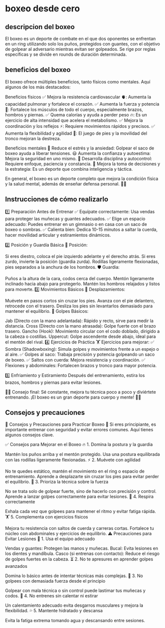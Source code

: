 # boxeo desde cero

## descripcion del boxeo
El boxeo es un deporte de combate en el que dos oponentes se enfrentan en un ring utilizando solo los puños, protegidos con guantes, con el objetivo de golpear al adversario mientras evitan ser golpeados. Se rige por reglas específicas y se divide en rounds de duración determinada.
## beneficios del boxeo
El boxeo ofrece múltiples beneficios, tanto físicos como mentales. Aquí algunos de los más destacados:

Beneficios físicos
✅ Mejora la resistencia cardiovascular 🫀: Aumenta la capacidad pulmonar y fortalece el corazón.
✅ Aumenta la fuerza y potencia 💪: Fortalece los músculos de todo el cuerpo, especialmente brazos, hombros y piernas.
✅ Quema calorías y ayuda a perder peso 🔥: Es un ejercicio de alta intensidad que acelera el metabolismo.
✅ Mejora la coordinación y los reflejos ⚡: Requiere movimientos rápidos y precisos.
✅ Aumenta la flexibilidad y agilidad 🤸: El juego de pies y la movilidad del tronco mejoran la destreza.

Beneficios mentales
🧠 Reduce el estrés y la ansiedad: Golpear el saco de boxeo ayuda a liberar tensiones.
😃 Aumenta la confianza y autoestima: Mejora la seguridad en uno mismo.
🧘 Desarrolla disciplina y autocontrol: Requiere enfoque, paciencia y constancia.
🎯 Mejora la toma de decisiones y la estrategia: Es un deporte que combina inteligencia y táctica.

En general, el boxeo es un deporte completo que mejora la condición física y la salud mental, además de enseñar defensa personal. 🥊🔥

##  Instrucciones de cómo realizarlo
1️⃣ Preparación Antes de Entrenar
✅ Equípate correctamente: Usa vendas para proteger las muñecas y guantes adecuados.
✅ Elige un espacio adecuado: Puedes entrenar en un gimnasio o en casa con un saco de boxeo o sombras.
✅ Calienta bien: Dedica 10-15 minutos a saltar la cuerda, hacer movilidad articular y estiramientos dinámicos.

2️⃣ Posición y Guardía Básica
👣 Posición:

Si eres diestro, coloca el pie izquierdo adelante y el derecho atrás.
Si eres zurdo, invierte la posición (guardia zurda).
Rodillas ligeramente flexionadas, pies separados a la anchura de los hombros.
🛡️ Guardia:

Puños a la altura de la cara, codos cerca del cuerpo.
Mentón ligeramente inclinado hacia abajo para protegerlo.
Mantén los hombros relajados y listos para moverte.
3️⃣ Movimientos Básicos
🚶 Desplazamientos:

Muévete en pasos cortos sin cruzar los pies.
Avanza con el pie delantero, retrocede con el trasero.
Desliza los pies sin levantarlos demasiado para mantener el equilibrio.
👊 Golpes Básicos:

Jab (Directo con la mano adelantada): Rápido y recto, sirve para medir la distancia.
Cross (Directo con la mano atrasada): Golpe fuerte con el brazo trasero.
Gancho (Hook): Movimiento circular con el codo doblado, dirigido a la cabeza o costillas.
Uppercut: Golpe ascendente desde abajo, ideal para el mentón del rival.
4️⃣ Ejercicios de Práctica
🏋️ Ejercicios para mejorar:
✅ Sombra (Shadowboxing): Simula golpes y movimientos frente a un espejo o al aire.
✅ Golpes al saco: Trabaja precisión y potencia golpeando un saco de boxeo.
✅ Saltos con cuerda: Mejora resistencia y coordinación.
✅ Flexiones y abdominales: Fortalecen brazos y tronco para mayor potencia.

5️⃣ Enfriamiento y Estiramiento
Después del entrenamiento, estira los brazos, hombros y piernas para evitar lesiones.

🥊💥 Consejo final: Sé constante, mejora tu técnica poco a poco y diviértete entrenando. ¡El boxeo es un gran deporte para cuerpo y mente! 🚀🔥

## Consejos y precauciones
🥊 Consejos y Precauciones para Practicar Boxeo 🥊
Si eres principiante, es importante entrenar con seguridad y evitar errores comunes. Aquí tienes algunos consejos clave.

✅ Consejos para Mejorar en el Boxeo
🔥 1. Domina la postura y la guardia

Mantén los puños arriba y el mentón protegido.
Usa una postura equilibrada con las rodillas ligeramente flexionadas.
⚡ 2. Muévete con agilidad

No te quedes estático, mantén el movimiento en el ring o espacio de entrenamiento.
Aprende a desplazarte sin cruzar los pies para evitar perder el equilibrio.
🎯 3. Prioriza la técnica sobre la fuerza

No se trata solo de golpear fuerte, sino de hacerlo con precisión y control.
Aprende a lanzar golpes correctamente para evitar lesiones.
💨 4. Respira correctamente

Exhala cada vez que golpees para mantener el ritmo y evitar fatiga rápida.
🏋️ 5. Complementa con ejercicios físicos

Mejora tu resistencia con saltos de cuerda y carreras cortas.
Fortalece tu núcleo con abdominales y ejercicios de equilibrio.
⚠️ Precauciones para Evitar Lesiones
🛑 1. Usa el equipo adecuado

Vendas y guantes: Protegen las manos y muñecas.
Bucal: Evita lesiones en los dientes y mandíbula.
Casco (si entrenas con contacto): Reduce el riesgo de golpes fuertes en la cabeza.
⏳ 2. No te apresures en aprender golpes avanzados

Domina lo básico antes de intentar técnicas más complejas.
🤕 3. No golpees con demasiada fuerza desde el principio

Golpear con mala técnica o sin control puede lastimar tus muñecas y codos.
🚫 4. No entrenes sin calentar ni estirar

Un calentamiento adecuado evita desgarros musculares y mejora la flexibilidad.
💦 5. Mantente hidratado y descansa

Evita la fatiga extrema tomando agua y descansando entre sesiones.
